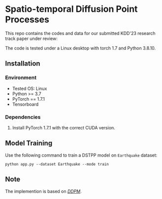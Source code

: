 # Spatio-temporal Diffusion Point Processes

This repo contains the codes and data for our submitted KDD'23 research track paper under review:

The code is tested under a Linux desktop with torch 1.7 and Python 3.8.10.

## Installation

### Environment
- Tested OS: Linux
- Python >= 3.7
- PyTorch == 1.7.1
- Tensorboard

### Dependencies
1. Install PyTorch 1.7.1 with the correct CUDA version.

## Model Training

Use the following command to train a DSTPP model on `Earthquake` dataset: 

``
python app.py --dataset Earthquake --mode train
``



## Note

The implemention is based on *[DDPM](https://github.com/lucidrains/denoising-diffusion-pytorch)*.
